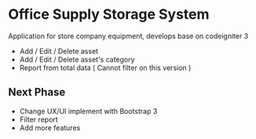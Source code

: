 # Office Supply Storage System

Application for store company equipment, develops base on codeigniter 3

- Add / Edit / Delete asset
- Add / Edit / Delete asset's category
- Report from total data ( Cannot filter on this version )

## Next Phase
- Change UX/UI implement with Bootstrap 3
- Filter report
- Add more features
